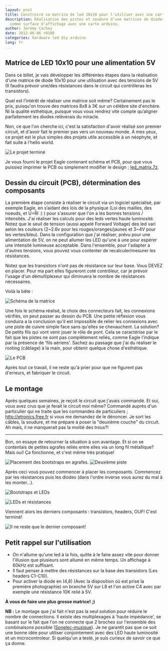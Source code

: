 ```yaml
---
layout: post
title: Construire sa matrice de led 10x10 pour l'utiliser avec une carte Arduino.
description: Réalisation des pistes et soudure d'une matrices de diodes pour utiliser
  comme surface d'affichage avec une carte arduino.
author: Jérémy Cochoy
date: 2012-06-06 +0100
categories: hardware led diy arduino
lang: fr
...
```


## Matrice de LED 10x10 pour une alimentation 5V

Dans ce billet, je vais développer les différentes étapes dans la réalisation d'une matrice de diode 10x10 pour une utilisation avec des tensions de 5V (Il faudra prévoir une/des résistances dans le circuit qui contrôleras les transistors).

Quel est l’intérêt de réaliser une matrice soit même?
Certainement pas le prix, puisqu'on trouve des matrices 8x8 à 3€ sur un célèbre site d'enchère.
Ni la qualité esthétique, puisque vous vous rendrez vite compte qu’aligner parfaitement les diodes relèverais du miracle.

Non, ce que l'on cherche ici, c'est la satisfaction d'avoir réalisé son premier circuit, et d'avoir fait le premier pas vers un nouveau monde. À mes yeux, ce projet est le plus simples des projets utile accessible à un néophyte, et fait suite à l'hello world.

![Le projet terminé](data/led_matrix.png)


Je vous fourni le projet Eagle contenant schéma et PCB, pour que vous puissiez imprimer le PCB ou simplement modifier le design ; [led_matrix.7z](data/led_matrix.7z).


## Dessin du circuit (PCB), détermination des composants

La première étape consiste à réaliser le circuit via un logiciel spécialisé, par exemple Eagle, en s’aidant des lois de la physique (Loi des mailles, des noeuds, et U=RI :) ) pour s'assurer que l'on a les bonnes tensions / intensités. J'ai réaliser les calculs pour des leds vertes haute luminosité. Notez que le seuil de tension (aussi appelé Forward Voltage) des led vari aelon les couleurs (2~2.6v pour les rouges/oranges/jaunes et 3~4V pour les vertes/bleu). Dans la configuration que j'ai réaliser, prévu pour une alimentation de 5V, on ne peut allumer les LED qu'une à une pour espérer une intensité lumineuse acceptable. Dans l'ensemble, pour l'adapter a d'autres tensions, vous pouvez vous contenter de recalculer/mesurer les résistances.

Notez que les transistors n'ont pas de résistance sur leur base. Vous DEVEZ en placer. Pour ma part elles figureront coté contrôleur, car je prévoir l'usage d'un démultiplexeur qui diminuera le nombre de résistances nécessaires.

Voilà la bête :

![Schéma de la matrice](data/led_matrix_sch.png)

Une fois le schéma réalisé, le choix des connecteurs fait, les connexions vérifiés, on peut passer au dessin du PCB. Une petite réflexion vous conduira a la conclusion qu'il est impossible de relier les connexions avec une piste de cuivre simple face sans qu'elles se chevauchent. La solution? De petits fils qui vont venir jouer le rôle de pont. Cela se caractérise par le fait que les pistes ne sont pas complètement reliés, comme Eagle l’indique par la présence de 'fils aériens'. Sachez au passage que j'ai du réaliser le rooting (câblage) à la main, pour obtenir quelque chose d'esthétique.

![Le PCB](data/led_matrix_pcb.png)

Après tout ce travail, il ne reste qu'à prier pour que ne figurent pas d'erreurs, et fabriquer le circuit.

## Le montage

Après quelques semaines, je reçoit le circuit que j'avais commandé. Et oui, vous avez crus que je ferait le circuit moi même? Commandé auprès d'un particulier qui ne traite que les commandes de particuliers ; <http://etronics.free.fr> si vous me demandez de le dénoncer. Je sort les câbles, la soudure, et me prépare à poser la "deuxième couche" du circuit. Ah mais, il ne manquerait pas la moitié des trous?!

--------------------------------------------------------------------------------

Bon, on essaye de retourner la situation à son avantage. Et si on se contentais de petites agrafes reliés entre elles via un long fil métallique? Mais oui! Ça fonctionne, et c'est même très pratique!

![Placement des bootstraps en agrafes.](data/led_matrix_01.png)
![Deuxième piste](data/led_matrix_01.png)

Après ceci vous pouvez commencer à placer les composants. Commencez par les résistances puis les diodes (dans l'ordre inverse vous aurez du mal à les monter...).

![Bootstraps et LEDs](data/led_matrix_02.png)

![LEDs et résistances](data/led_matrix_03.png)

Viennent alors les derniers composants : transistors, headers, OUF!
C'est terminé!

![Il ne reste que le dernier composant!](data/led_matrix_04.png)


## Petit rappel sur l'utilisation

 -  On n'allume qu'une led à la fois, quitte à le faire assez vite pour donner
    l'illusion que plusieurs sont allumé en même temps. Un affichage à 60kHz est suffisant.
 -  Il faut penser à mettre des résistances sur la base des transistors
    (Les headers C1-C10).
 -  Pour activer la diode en (4,8) (Avec la disposition où est prise la
    première photographie) on branche 5V sur L8 et l'on active C4 avec par
	exemple une résistance 10K relié à 5V.


__À vous de faire une plus grosse matrice! ;)__

__NB :__ Le montage que j'ai fait n'est pas la seul solution pour réduire le nombre
de connections. Il existe des multiplexages à 'haute impédance', se basant sur
le fait que l'on ne connecte que 2 broches sur l'ensemble des combinaisons
possible ([Sonelec-musique](http://www.sonelec-musique.com/electronique_bases_affichage_multiplexage.html)).
Je ne garantit pas que ce soit une bonne idée pour utiliser conjointement avec
des LED haute luminosité et un microcontroleur. Si quelqu'un a testé, je suis
curieux de savoir ce que ça donne.
